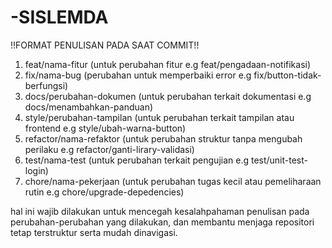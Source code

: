 # -SISLEMDA

!!FORMAT PENULISAN PADA SAAT COMMIT!!
1. feat/nama-fitur (untuk perubahan fitur e.g feat/pengadaan-notifikasi)
2. fix/nama-bug (perubahan untuk memperbaiki error e.g fix/button-tidak-berfungsi)
3. docs/perubahan-dokumen (untuk perubahan terkait dokumentasi 
e.g docs/menambahkan-panduan)
4. style/perubahan-tampilan (untuk perubahan terkait tampilan atau frontend 
e.g style/ubah-warna-button)
5. refactor/nama-refaktor (untuk perubahan struktur tanpa mengubah perilaku 
e.g refactor/ganti-lirary-validasi)
6. test/nama-test (untuk perubahan terkait pengujian e.g test/unit-test-login)
7. chore/nama-pekerjaan (untuk perubahan tugas kecil atau pemeliharaan rutin 
e.g chore/upgrade-depedencies)

hal ini wajib dilakukan untuk mencegah kesalahpahaman penulisan pada perubahan-perubahan yang dilakukan, dan membantu menjaga repositori tetap terstruktur serta mudah dinavigasi.
